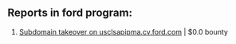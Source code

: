 ## Reports in ford program:
1. [Subdomain takeover on usclsapipma.cv.ford.com](https://hackerone.com/reports/484420) | $0.0 bounty